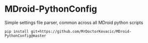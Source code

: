 # MDroid-PythonConfig

Simple settings file parser, common across all MDroid python scripts

`pip install git+https://github.com/MrDoctorKovacic/MDroid-PythonConfig@master`